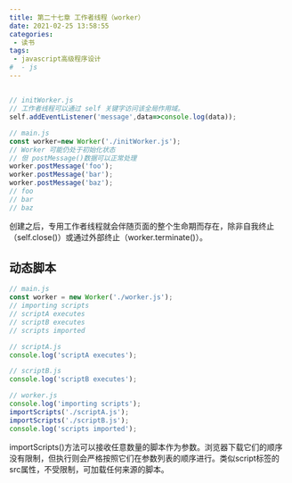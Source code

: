 ```yaml
---
title: 第二十七章 工作者线程（worker）
date: 2021-02-25 13:58:55
categories:
 - 读书
tags:
 - javascript高级程序设计
#  - js
---
```


## 

```js
// initWorker.js
// 工作者线程可以通过 self 关键字访问该全局作用域。
self.addEventListener('message',data=>console.log(data));

// main.js
const worker=new Worker('./initWorker.js');
// Worker 可能仍处于初始化状态
// 但 postMessage()数据可以正常处理
worker.postMessage('foo');
worker.postMessage('bar');
worker.postMessage('baz');
// foo
// bar
// baz
```

创建之后，专用工作者线程就会伴随页面的整个生命期而存在，除非自我终止（self.close()）或通过外部终止（worker.terminate()）。

## 动态脚本

```js
// main.js
const worker = new Worker('./worker.js');
// importing scripts
// scriptA executes
// scriptB executes
// scripts imported

// scriptA.js
console.log('scriptA executes');

// scriptB.js
console.log('scriptB executes');

// worker.js
console.log('importing scripts');
importScripts('./scriptA.js');
importScripts('./scriptB.js');
console.log('scripts imported');
```

importScripts()方法可以接收任意数量的脚本作为参数。浏览器下载它们的顺序没有限制，但执行则会严格按照它们在参数列表的顺序进行。类似script标签的src属性，不受限制，可加载任何来源的脚本。